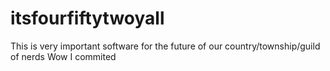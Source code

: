 # itsfourfiftytwoyall
This is very important software for the future of our country/township/guild of nerds
Wow I commited
